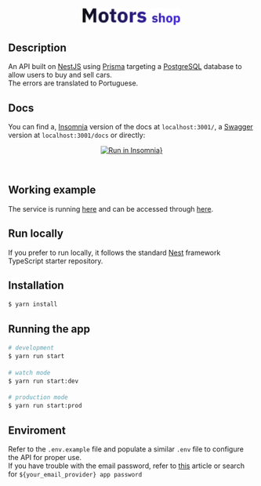 <p align="center">
  <a href="http://nestjs.com/" target= "_blank noreferrer noopener"><img src="./src/utils/docs/motorShop.png" width="200" alt="MotorShop logo" /></a>
</p>

## Description

An API built on <a href="https://docs.nestjs.com/" target= "_blank noreferrer noopener">NestJS</a > using <a href="https://www.prisma.io/" target= "_blank noreferrer noopener">Prisma</a> targeting a <a href="https://www.postgresql.org/" target= "_blank noreferrer noopener">PostgreSQL</a> database to allow users to buy and sell cars.
<br>
The errors are translated to Portuguese.
<br>

## Docs

You can find a, <a href="https://insomnia.rest/download" target= "_blank noreferrer noopener">Insomnia</a> version of the docs at `localhost:3001/`, a <a href="https://docs.nestjs.com/openapi/introduction" target= "_blank noreferrer noopener">Swagger</a> version at `localhost:3001/docs` or directly:
<br>

<div align="center">

[![Run in Insomnia}](https://insomnia.rest/images/run.svg)](https://insomnia.rest/run/?label=MotorShop&uri=https%3A%2F%2Fgithub.com%2FCToH10%2Fcontacts%2Fblob%2Fdocs%2Fsrc%2Futils%2Fdocs%2Finsomnia.json)

</div>
<br>

## Working example

The service is running [here](https://motor-shop-grupo30.onrender.com/) and can be accessed through [here](VERCEL_LINK).

## Run locally

If you prefer to run locally, it follows the standard [Nest](https://github.com/nestjs/nest) framework TypeScript starter repository.

## Installation

```bash
$ yarn install
```

## Running the app

```bash
# development
$ yarn run start

# watch mode
$ yarn run start:dev

# production mode
$ yarn run start:prod
```

## Enviroment

Refer to the `.env.example` file and populate a similar `.env` file to configure the API for proper use.
<br>
If you have trouble with the email password, refer to [this](https://www.getmailbird.com/gmail-app-password/) article or search for `${your_email_provider} app password`
